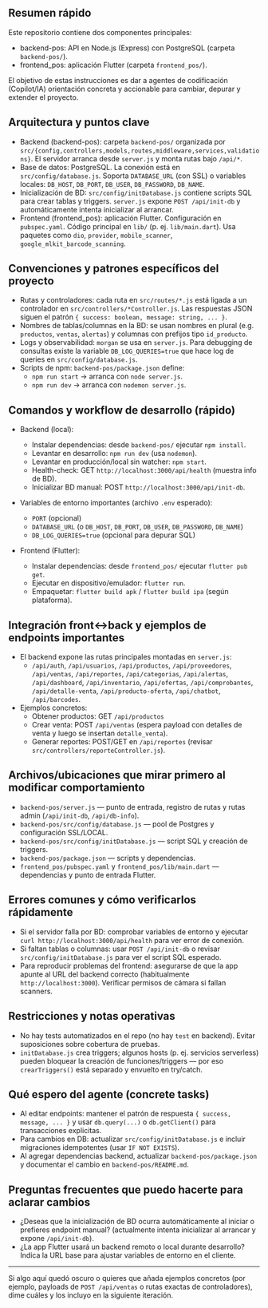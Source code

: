 ## Resumen rápido

Este repositorio contiene dos componentes principales:

- backend-pos: API en Node.js (Express) con PostgreSQL (carpeta `backend-pos/`).
- frontend_pos: aplicación Flutter (carpeta `frontend_pos/`).

El objetivo de estas instrucciones es dar a agentes de codificación (Copilot/IA) orientación concreta y accionable para cambiar, depurar y extender el proyecto.

## Arquitectura y puntos clave

- Backend (backend-pos): carpeta `backend-pos/` organizada por `src/{config,controllers,models,routes,middleware,services,validations}`. El servidor arranca desde `server.js` y monta rutas bajo `/api/*`.
- Base de datos: PostgreSQL. La conexión está en `src/config/database.js`. Soporta `DATABASE_URL` (con SSL) o variables locales: `DB_HOST`, `DB_PORT`, `DB_USER`, `DB_PASSWORD`, `DB_NAME`.
- Inicialización de BD: `src/config/initDatabase.js` contiene scripts SQL para crear tablas y triggers. `server.js` expone `POST /api/init-db` y automáticamente intenta inicializar al arrancar.
- Frontend (frontend_pos): aplicación Flutter. Configuración en `pubspec.yaml`. Código principal en `lib/` (p. ej. `lib/main.dart`). Usa paquetes como `dio`, `provider`, `mobile_scanner`, `google_mlkit_barcode_scanning`.

## Convenciones y patrones específicos del proyecto

- Rutas y controladores: cada ruta en `src/routes/*.js` está ligada a un controlador en `src/controllers/*Controller.js`. Las respuestas JSON siguen el patrón `{ success: boolean, message: string, ... }`.
- Nombres de tablas/columnas en la BD: se usan nombres en plural (e.g. `productos`, `ventas`, `alertas`) y columnas con prefijos tipo `id_producto`.
- Logs y observabilidad: `morgan` se usa en `server.js`. Para debugging de consultas existe la variable `DB_LOG_QUERIES=true` que hace log de queries en `src/config/database.js`.
- Scripts de npm: `backend-pos/package.json` define:
  - `npm run start` → arranca con `node server.js`.
  - `npm run dev` → arranca con `nodemon server.js`.

## Comandos y workflow de desarrollo (rápido)

- Backend (local):
  - Instalar dependencias: desde `backend-pos/` ejecutar `npm install`.
  - Levantar en desarrollo: `npm run dev` (usa `nodemon`).
  - Levantar en producción/local sin watcher: `npm start`.
  - Health-check: GET `http://localhost:3000/api/health` (muestra info de BD).
  - Inicializar BD manual: POST `http://localhost:3000/api/init-db`.

- Variables de entorno importantes (archivo `.env` esperado):
  - `PORT` (opcional)
  - `DATABASE_URL` (o `DB_HOST`, `DB_PORT`, `DB_USER`, `DB_PASSWORD`, `DB_NAME`)
  - `DB_LOG_QUERIES=true` (opcional para depurar SQL)

- Frontend (Flutter):
  - Instalar dependencias: desde `frontend_pos/` ejecutar `flutter pub get`.
  - Ejecutar en dispositivo/emulador: `flutter run`.
  - Empaquetar: `flutter build apk` / `flutter build ipa` (según plataforma).

## Integración front↔back y ejemplos de endpoints importantes

- El backend expone las rutas principales montadas en `server.js`:
  - `/api/auth`, `/api/usuarios`, `/api/productos`, `/api/proveedores`, `/api/ventas`, `/api/reportes`, `/api/categorias`, `/api/alertas`, `/api/dashboard`, `/api/inventario`, `/api/ofertas`, `/api/comprobantes`, `/api/detalle-venta`, `/api/producto-oferta`, `/api/chatbot`, `/api/barcodes`.
- Ejemplos concretos:
  - Obtener productos: GET `/api/productos`
  - Crear venta: POST `/api/ventas` (espera payload con detalles de venta y luego se insertan `detalle_venta`).
  - Generar reportes: POST/GET en `/api/reportes` (revisar `src/controllers/reporteController.js`).

## Archivos/ubicaciones que mirar primero al modificar comportamiento

- `backend-pos/server.js` — punto de entrada, registro de rutas y rutas admin (`/api/init-db`, `/api/db-info`).
- `backend-pos/src/config/database.js` — pool de Postgres y configuración SSL/LOCAL.
- `backend-pos/src/config/initDatabase.js` — script SQL y creación de triggers.
- `backend-pos/package.json` — scripts y dependencias.
- `frontend_pos/pubspec.yaml` y `frontend_pos/lib/main.dart` — dependencias y punto de entrada Flutter.

## Errores comunes y cómo verificarlos rápidamente

- Si el servidor falla por BD: comprobar variables de entorno y ejecutar `curl http://localhost:3000/api/health` para ver error de conexión.
- Si faltan tablas o columnas: usar `POST /api/init-db` o revisar `src/config/initDatabase.js` para ver el script SQL esperado.
- Para reproducir problemas del frontend: asegurarse de que la app apunte al URL del backend correcto (habitualmente `http://localhost:3000`). Verificar permisos de cámara si fallan scanners.

## Restricciones y notas operativas

- No hay tests automatizados en el repo (no hay `test` en backend). Evitar suposiciones sobre cobertura de pruebas.
- `initDatabase.js` crea triggers; algunos hosts (p. ej. servicios serverless) pueden bloquear la creación de funciones/triggers — por eso `crearTriggers()` está separado y envuelto en try/catch.

## Qué espero del agente (concrete tasks)

- Al editar endpoints: mantener el patrón de respuesta `{ success, message, ... }` y usar `db.query(...)` o `db.getClient()` para transacciones explicitas.
- Para cambios en DB: actualizar `src/config/initDatabase.js` e incluir migraciones idempotentes (usar `IF NOT EXISTS`).
- Al agregar dependencias backend, actualizar `backend-pos/package.json` y documentar el cambio en `backend-pos/README.md`.

## Preguntas frecuentes que puedo hacerte para aclarar cambios

- ¿Deseas que la inicialización de BD ocurra automáticamente al iniciar o prefieres endpoint manual? (actualmente intenta inicializar al arrancar y expone `/api/init-db`).
- ¿La app Flutter usará un backend remoto o local durante desarrollo? Indica la URL base para ajustar variables de entorno en el cliente.

---

Si algo aquí quedó oscuro o quieres que añada ejemplos concretos (por ejemplo, payloads de `POST /api/ventas` o rutas exactas de controladores), dime cuáles y los incluyo en la siguiente iteración.
